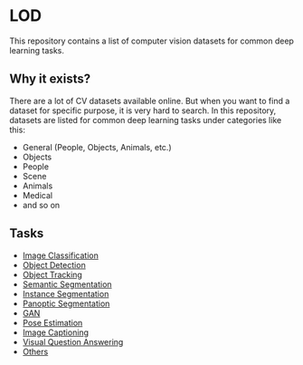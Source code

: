 # LOD

This repository contains a list of computer vision datasets for common deep learning tasks.

## Why it exists?

There are a lot of CV datasets available online. But when you want to find a dataset for specific purpose, it is very hard to search. In this repository, datasets are listed for common deep learning tasks under categories like this:

* General (People, Objects, Animals, etc.)
* Objects
* People
* Scene
* Animals
* Medical
* and so on

## Tasks

* [Image Classification](./datasets/CLASSIFICATION.md)
* [Object Detection](./datasets/DETECTION.md)
* [Object Tracking](./datasets/TRACKING.md)
* [Semantic Segmentation](./datasets/SEMANTIC.md)
* [Instance Segmentation](./datasets/INSTANCE.md)
* [Panoptic Segmentation](./datasets/PANOPTIC.md)
* [GAN](./datasets/GAN.md)
* [Pose Estimation](./datasets/POSE.md)
* [Image Captioning](./datasets/CAPTION.md)
* [Visual Question Answering](./datasets/VQA.md)
* [Others](./datasets/OTHERS.md)